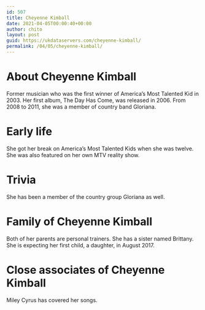 ```yaml
---
id: 507
title: Cheyenne Kimball
date: 2021-04-05T00:00:40+00:00
author: chito
layout: post
guid: https://ukdataservers.com/cheyenne-kimball/
permalink: /04/05/cheyenne-kimball/
---
```




  
  
#  About Cheyenne Kimball
                  
                  
                  
Former musician who was the first winner of America&#8217;s Most Talented Kid in 2003. Her first album, The Day Has Come, was released in 2006. From 2008 to 2011, she was a member of country band Gloriana. 
                  
                
                
                
# Early life
                  
                  
                  
She got her break on America&#8217;s Most Talented Kids when she was twelve. She was also featured on her own MTV reality show.
                  
                
                
                
# Trivia
                  
                  
                  
She has been a member of the country group Gloriana as well.
                  
                
                
                
# Family of Cheyenne Kimball
                  
                  
                  
Both of her parents are personal trainers. She has a sister named Brittany. She is expecting her first child, a daughter, in August 2017.
                  
                
                
                
# Close associates of Cheyenne Kimball
                  
                  
                  
Miley Cyrus has covered her songs.
                  
                
              
            
          
          
          
    
    
  
